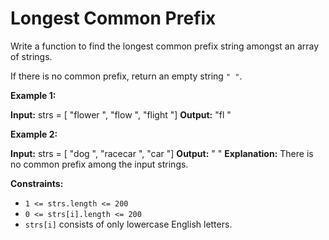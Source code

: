 # Longest Common Prefix

Write a function to find the longest common prefix string amongst an array of strings.

If there is no common prefix, return an empty string `" "`.

**Example 1:**

**Input:** strs = \[ "flower ", "flow ", "flight "\]
**Output:**  "fl "

**Example 2:**

**Input:** strs = \[ "dog ", "racecar ", "car "\]
**Output:**  " "
**Explanation:** There is no common prefix among the input strings.

**Constraints:**

* `1 <= strs.length <= 200`
* `0 <= strs[i].length <= 200`
* `strs[i]` consists of only lowercase English letters.
